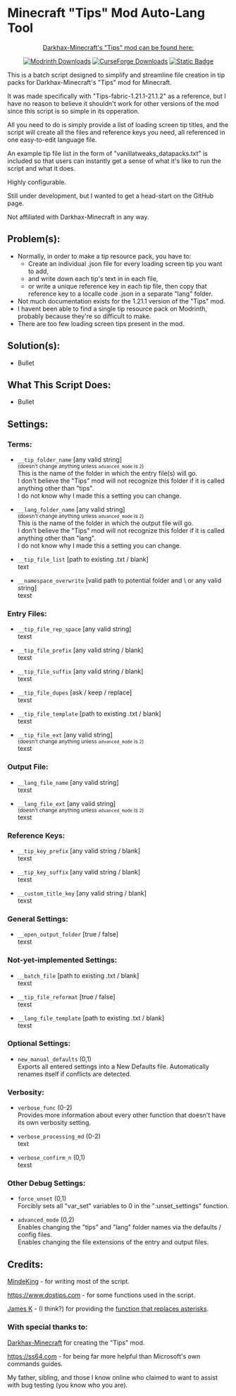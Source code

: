 # Minecraft "Tips" Mod Auto-Lang Tool
<!-- MANPAGE: BEGIN EXCLUDED SECTION -->
<div align="center">
  
<ins>Darkhax-Minecraft's "Tips" mod can be found here:</ins>

[![Modrinth Downloads](https://img.shields.io/modrinth/dt/AMCbgyVw?style=for-the-badge&logo=modrinth&label=Modrinth&color=%2300AF5C)](https://modrinth.com/mod/tips)
[![CurseForge Downloads](https://img.shields.io/curseforge/dt/306549?style=for-the-badge&logo=curseforge&label=CurseForge&color=%23F16436)](https://www.curseforge.com/minecraft/mc-mods/tips)
[![Static Badge](https://img.shields.io/badge/Github-Darkhax--Minecraft%2FTips-white?style=for-the-badge&logo=github&color=%23181717)](https://github.com/Darkhax-Minecraft/Tips)

</div>
<!-- MANPAGE: END EXCLUDED SECTION -->

This is a batch script designed to simplify and streamline file creation in tip packs for Darkhax-Minecraft's "Tips" mod for Minecraft.

It was made specifically with "Tips-fabric-1.21.1-21.1.2" as a reference, but I have no reason to believe it shouldn't work for other versions of the mod since this script is so simple in its opperation.

All you need to do is simply provide a list of loading screen tip titles, and the script will create all the files and reference keys you need, all referenced in one easy-to-edit language file.

An example tip file list in the form of "vanillatweaks_datapacks.txt" is included so that users can instantly get a sense of what it's like to run the script and what it does.

Highly configurable.

Still under development, but I wanted to get a head-start on the GitHub page.

Not affiliated with Darkhax-Minecraft in any way.

## Problem(s): 
* Normally, in order to make a tip resource pack, you have to:
  * Create an individual .json file for every loading screen tip you want to add,
  * and write down each tip's text in in each file,
  * or write a unique reference key in each tip file, then copy that reference key to a localle code .json in a separate "lang" folder.
* Not much documentation exists for the 1.21.1 version of the "Tips" mod.
* I havent been able to find a single tip resource pack on Modrinth, probably because they're so difficult to make.
* There are too few loading screen tips present in the mod.
## Solution(s): 
* Bullet
## What This Script Does:
* Bullet
## Settings:
### Terms:
* `__tip_folder_name` [any valid string]\
<sup>(doesn't change anything unless `advanced_mode` is `2`)</sup>\
This is the name of the folder in which the entry file(s) will go.\
I don't believe the "Tips" mod will not recognize this folder if it is called anything other than "tips".\
I do not know why I made this a setting you can change.

* `__lang_folder_name` [any valid string]\
<sup>(doesn't change anything unless `advanced_mode` is `2`)</sup>\
This is the name of the folder in which the output file will go.\
I don't believe the "Tips" mod will not recognize this folder if it is called anything other than "lang".\
I do not know why I made this a setting you can change.

* `__tip_file_list` [path to existing .txt / blank]\
text

* `__namespace_overwrite` [valid path to potential folder and \ or any valid string]\
texst

### Entry Files:
* `__tip_file_rep_space` [any valid string]\
texst

* `__tip_file_prefix` [any valid string / blank]\
texst

* `__tip_file_suffix` [any valid string / blank]\
texst

* `__tip_file_dupes` [ask / keep / replace]\
texst

* `__tip_file_template` [path to existing .txt / blank]\
texst

* `__tip_file_ext` [any valid string]\
<sup>(doesn't change anything unless `advanced_mode` is `2`)</sup>\
texst

### Output File:
* `__lang_file_name` [any valid string]\
texst

* `__lang_file_ext` [any valid string]\
<sup>(doesn't change anything unless `advanced_mode` is `2`)</sup>\
texst

### Reference Keys:
* `__tip_key_prefix` [any valid string / blank]\
texst

* `__tip_key_suffix` [any valid string / blank]\
texst

* `__custom_title_key` [any valid string / blank]\
texst

### General Settings:
* `__open_output_folder` [true / false]\
texst

### Not-yet-implemented Settings:
* `__batch_file` [path to existing .txt / blank]\
texst

* `__tip_file_reformat` [true / false]\
texst

* `__lang_file_template` [path to existing .txt / blank]\
texst

### Optional Settings:
* `new_manual_defaults` (0,1)\
Exports all entered settings into a New Defaults file. Automatically renames itself if conflicts are detected.

### Verbosity:
* `verbose_func` (0-2)\
Provides more information about every other function that doesn't have its own verbosity setting.

* `verbose_processing_md` (0-2)\
text

* `verbose_confirm_n` (0,1)\
texst

### Other Debug Settings:
* `force_unset` (0,1)\
Forcibly sets all "var_set" variables to 0 in the ":unset_settings" function.

* `advanced_mode` (0,2)\
Enables changing the "tips" and "lang" folder names via the defaults / config files.\
Enables changing the file extensions of the entry and output files.

## Credits:
[MindeKing](https://github.com/MindeKing) - for writing most of the script.

https://www.dostips.com - for some functions used in the script.

[James K](https://stackoverflow.com/users/1530402/james-k) - (I think?) for providing the [function that replaces asterisks](https://stackoverflow.com/a/11685376).

### With special thanks to:

[Darkhax-Minecraft](https://github.com/Darkhax-Minecraft) for creating the "Tips" mod.

https://ss64.com - for being far more helpful than Microsoft's own commands guides.

My father, sibling, and those I know online who claimed to want to assist with bug testing (you know who you are).
